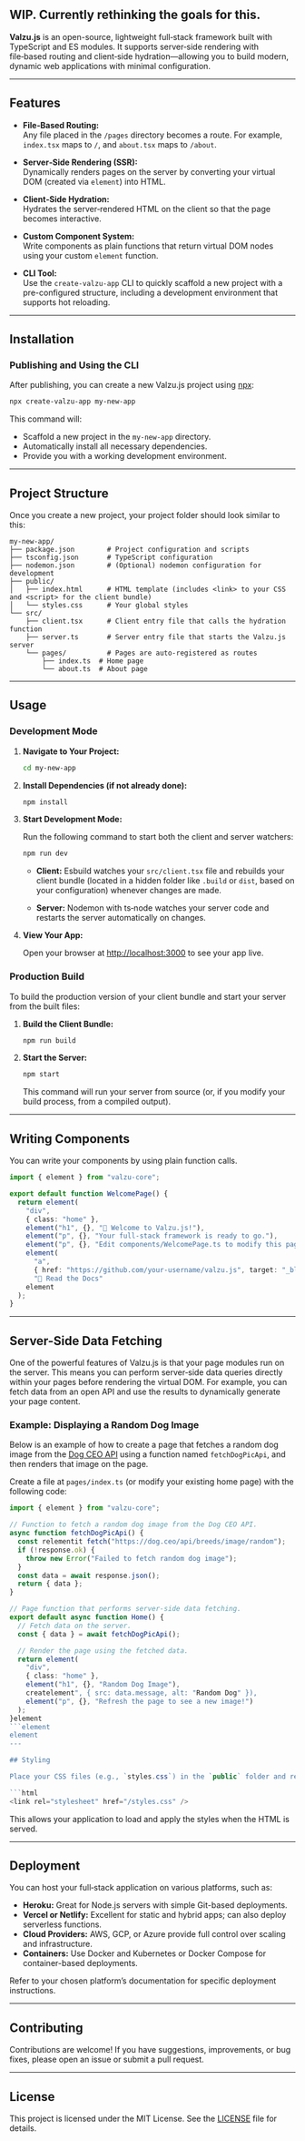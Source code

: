 ## WIP. Currently rethinking the goals for this. 

**Valzu.js** is an open-source, lightweight full‑stack framework built with TypeScript and ES modules. It supports server‑side rendering with file‑based routing and client‑side hydration—allowing you to build modern, dynamic web applications with minimal configuration.

---

## Features

- **File‑Based Routing:**  
  Any file placed in the `/pages` directory becomes a route. For example, `index.tsx` maps to `/`, and `about.tsx` maps to `/about`.

- **Server‑Side Rendering (SSR):**  
  Dynamically renders pages on the server by converting your virtual DOM (created via `element`) into HTML.

- **Client‑Side Hydration:**  
  Hydrates the server‑rendered HTML on the client so that the page becomes interactive.

- **Custom Component System:**  
  Write components as plain functions that return virtual DOM nodes using your custom `element` function.

- **CLI Tool:**  
  Use the `create-valzu-app` CLI to quickly scaffold a new project with a pre-configured structure, including a development environment that supports hot reloading.

---

## Installation

### Publishing and Using the CLI

After publishing, you can create a new Valzu.js project using [npx](https://docs.npmjs.com/cli/v7/commands/npx):

```bash
npx create-valzu-app my-new-app
```

This command will:

- Scaffold a new project in the `my-new-app` directory.
- Automatically install all necessary dependencies.
- Provide you with a working development environment.

---

## Project Structure

Once you create a new project, your project folder should look similar to this:

```plaintext
my-new-app/
├── package.json        # Project configuration and scripts
├── tsconfig.json       # TypeScript configuration
├── nodemon.json        # (Optional) nodemon configuration for development
├── public/
│   ├── index.html      # HTML template (includes <link> to your CSS and <script> for the client bundle)
│   └── styles.css      # Your global styles
└── src/
    ├── client.tsx      # Client entry file that calls the hydration function
    ├── server.ts       # Server entry file that starts the Valzu.js server
    └── pages/          # Pages are auto-registered as routes
        ├── index.ts  # Home page
        └── about.ts  # About page
```

---

## Usage

### Development Mode

1. **Navigate to Your Project:**

   ```bash
   cd my-new-app
   ```

2. **Install Dependencies (if not already done):**

   ```bash
   npm install
   ```

3. **Start Development Mode:**

   Run the following command to start both the client and server watchers:

   ```bash
   npm run dev
   ```

   - **Client:**
     Esbuild watches your `src/client.tsx` file and rebuilds your client bundle (located in a hidden folder like `.build` or `dist`, based on your configuration) whenever changes are made.

   - **Server:**
     Nodemon with ts‑node watches your server code and restarts the server automatically on changes.

4. **View Your App:**

   Open your browser at [http://localhost:3000](http://localhost:3000) to see your app live.

### Production Build

To build the production version of your client bundle and start your server from the built files:

1. **Build the Client Bundle:**

   ```bash
   npm run build
   ```

2. **Start the Server:**

   ```bash
   npm start
   ```

   This command will run your server from source (or, if you modify your build process, from a compiled output).

---

## Writing Components

You can write your components by using plain function calls.

```typescript
import { element } from "valzu-core";

export default function WelcomePage() {
  return element(
    "div",
    { class: "home" },
    element("h1", {}, "🚀 Welcome to Valzu.js!"),
    element("p", {}, "Your full-stack framework is ready to go."),
    element("p", {}, "Edit components/WelcomePage.ts to modify this page."),
    element(
      "a",
      { href: "https://github.com/your-username/valzu.js", target: "_blank" },
      "📖 Read the Docs"
    element
  );
}
```

---

## Server-Side Data Fetching

One of the powerful features of Valzu.js is that your page modules run on the server. This means you can perform server‑side data queries directly within your pages before rendering the virtual DOM. For example, you can fetch data from an open API and use the results to dynamically generate your page content.

### Example: Displaying a Random Dog Image

Below is an example of how to create a page that fetches a random dog image from the [Dog CEO API](https://dog.ceo/dog-api/) using a function named `fetchDogPicApi`, and then renders that image on the page.

Create a file at `pages/index.ts` (or modify your existing home page) with the following code:

````typescript
import { element } from "valzu-core";

// Function to fetch a random dog image from the Dog CEO API.
async function fetchDogPicApi() {
  const relementit fetch("https://dog.ceo/api/breeds/image/random");
  if (!response.ok) {
    throw new Error("Failed to fetch random dog image");
  }
  const data = await response.json();
  return { data };
}

// Page function that performs server-side data fetching.
export default async function Home() {
  // Fetch data on the server.
  const { data } = await fetchDogPicApi();

  // Render the page using the fetched data.
  return element(
    "div",
    { class: "home" },
    element("h1", {}, "Random Dog Image"),
    createlement", { src: data.message, alt: "Random Dog" }),
    element("p", {}, "Refresh the page to see a new image!")
  );
}element
```element
element
---

## Styling

Place your CSS files (e.g., `styles.css`) in the `public` folder and reference them in your HTML template:

```html
<link rel="stylesheet" href="/styles.css" />
````

This allows your application to load and apply the styles when the HTML is served.

---

## Deployment

You can host your full‑stack application on various platforms, such as:

- **Heroku:**
  Great for Node.js servers with simple Git-based deployments.
- **Vercel or Netlify:**
  Excellent for static and hybrid apps; can also deploy serverless functions.
- **Cloud Providers:**
  AWS, GCP, or Azure provide full control over scaling and infrastructure.
- **Containers:**
  Use Docker and Kubernetes or Docker Compose for container-based deployments.

Refer to your chosen platform’s documentation for specific deployment instructions.

---

## Contributing

Contributions are welcome! If you have suggestions, improvements, or bug fixes, please open an issue or submit a pull request.

---

## License

This project is licensed under the MIT License. See the [LICENSE](LICENCE.md) file for details.
